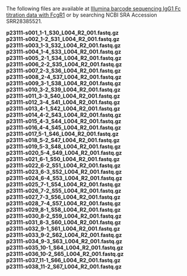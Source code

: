 The following files are available at [Illumina barcode sequencing IgG1 Fc titration data with FcgR1](https://www.ncbi.nlm.nih.gov/sra/SRX23990360[accn]) or by searching NCBI SRA Accession SRR28385521.

**p23111-s001_1-1_S30_L004_R2_001.fastq.gz**<br>
**p23111-s002_1-2_S31_L004_R2_001.fastq.gz**<br>
**p23111-s003_1-3_S32_L004_R2_001.fastq.gz**<br>
**p23111-s004_1-4_S33_L004_R2_001.fastq.gz**<br>
**p23111-s005_2-1_S34_L004_R2_001.fastq.gz**<br>
**p23111-s006_2-2_S35_L004_R2_001.fastq.gz**<br>
**p23111-s007_2-3_S36_L004_R2_001.fastq.gz**<br>
**p23111-s008_2-4_S37_L004_R2_001.fastq.gz**<br>
**p23111-s009_3-1_S38_L004_R2_001.fastq.gz**<br>
**p23111-s010_3-2_S39_L004_R2_001.fastq.gz**<br>
**p23111-s011_3-3_S40_L004_R2_001.fastq.gz**<br>
**p23111-s012_3-4_S41_L004_R2_001.fastq.gz**<br>
**p23111-s013_4-1_S42_L004_R2_001.fastq.gz**<br>
**p23111-s014_4-2_S43_L004_R2_001.fastq.gz**<br>
**p23111-s015_4-3_S44_L004_R2_001.fastq.gz**<br>
**p23111-s016_4-4_S45_L004_R2_001.fastq.gz**<br>
**p23111-s017_5-1_S46_L004_R2_001.fastq.gz**<br>
**p23111-s018_5-2_S47_L004_R2_001.fastq.gz**<br>
**p23111-s019_5-3_S48_L004_R2_001.fastq.gz**<br>
**p23111-s020_5-4_S49_L004_R2_001.fastq.gz**<br>
**p23111-s021_6-1_S50_L004_R2_001.fastq.gz**<br>
**p23111-s022_6-2_S51_L004_R2_001.fastq.gz**<br>
**p23111-s023_6-3_S52_L004_R2_001.fastq.gz**<br>
**p23111-s024_6-4_S53_L004_R2_001.fastq.gz**<br>
**p23111-s025_7-1_S54_L004_R2_001.fastq.gz**<br>
**p23111-s026_7-2_S55_L004_R2_001.fastq.gz**<br>
**p23111-s027_7-3_S56_L004_R2_001.fastq.gz**<br>
**p23111-s028_7-4_S57_L004_R2_001.fastq.gz**<br>
**p23111-s029_8-1_S58_L004_R2_001.fastq.gz**<br>
**p23111-s030_8-2_S59_L004_R2_001.fastq.gz**<br>
**p23111-s031_8-3_S60_L004_R2_001.fastq.gz**<br>
**p23111-s032_9-1_S61_L004_R2_001.fastq.gz**<br>
**p23111-s033_9-2_S62_L004_R2_001.fastq.gz**<br>
**p23111-s034_9-3_S63_L004_R2_001.fastq.gz**<br>
**p23111-s035_10-1_S64_L004_R2_001.fastq.gz**<br>
**p23111-s036_10-2_S65_L004_R2_001.fastq.gz**<br>
**p23111-s037_11-1_S66_L004_R2_001.fastq.gz**<br>
**p23111-s038_11-2_S67_L004_R2_001.fastq.gz**<br>
